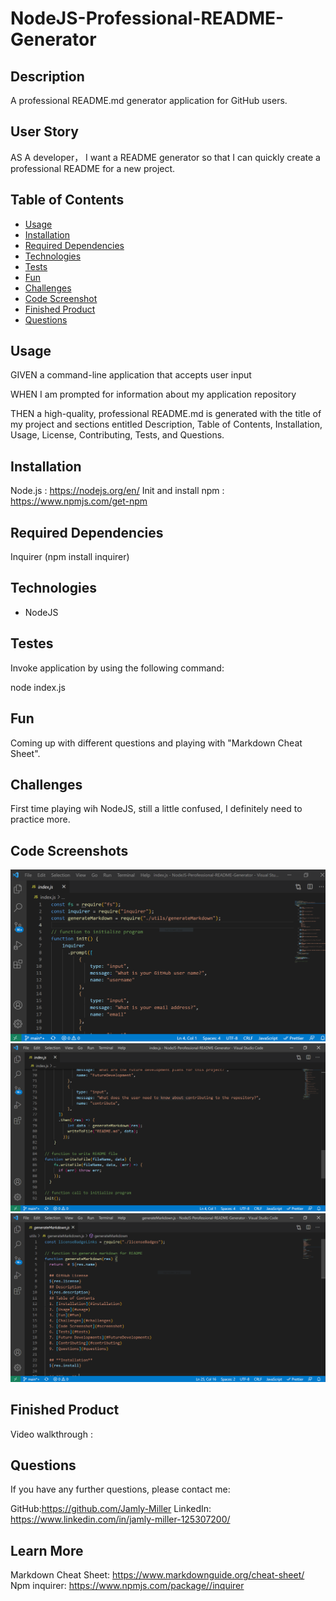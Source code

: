 # NodeJS-Professional-README-Generator

## Description

A professional README.md generator application for GitHub users.


## User Story

AS A developer， I want a README generator so that I can quickly create a professional README for a new project.

 


## Table of Contents


* [Usage](#usage)
* [Installation](#installation)
* [Required Dependencies](#dependencies)
* [Technologies](#technologies)
* [Tests](#tests)
* [Fun](#fun)
* [Challenges](#challenges)
* [Code Screenshot](#screenshot)
* [Finished Product](#finished-product)
* [Questions](#questions)


## Usage

GIVEN a command-line application that accepts user input

WHEN I am prompted for information about my application repository

THEN a high-quality, professional README.md is generated with the title of my project and sections entitled Description, Table of Contents, Installation, Usage, License, Contributing, Tests, and Questions.


## **Installation**

Node.js : https://nodejs.org/en/
Init and install npm : https://www.npmjs.com/get-npm


## **Required Dependencies**

Inquirer (npm install inquirer)


## Technologies

* NodeJS


## Testes

Invoke application by using the following command:

node index.js


## Fun

Coming up with different questions and playing with "Markdown Cheat Sheet".


##  Challenges

First time playing wih NodeJS, still a little confused, I definitely need to practice more.


## Code Screenshots

![index.js](./utils/indexJS.PNG)
![index2.js](./utils/indexJS2.PNG)
![generateMarkdown.js](./utils/generateMarkdownJS.PNG)

## Finished Product

Video walkthrough : 


## Questions

If you have any further questions, please contact me:

GitHub:https://github.com/Jamly-Miller
LinkedIn: https://www.linkedin.com/in/jamly-miller-125307200/


## Learn More

Markdown Cheat Sheet: https://www.markdownguide.org/cheat-sheet/
Npm inquirer: https://www.npmjs.com/package//inquirer